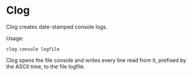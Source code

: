 # Clog

Clog creates date-stamped console logs.

Usage:

    clog console logfile

Clog opens the file console and writes every line read from it, prefixed by the 
ASCII time, to the file logfile.
